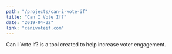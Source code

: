 ```yaml
---
path: "/projects/can-i-vote-if"
title: "Can I Vote If?"
date: "2019-04-22"
link: "canivoteif.com"
---
```


Can I Vote If? is a tool created to help increase voter engagement.